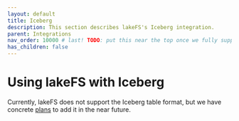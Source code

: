 ```yaml
---
layout: default
title: Iceberg
description: This section describes lakeFS's Iceberg integration.
parent: Integrations
nav_order: 10000 # last! TODO: put this near the top once we fully support Iceberg :)
has_children: false
---
```


# Using lakeFS with Iceberg

Currently, lakeFS does not support the Iceberg table format, but we have concrete 
[plans](../roadmap.md#iceberg-support-spanhigh-priorityspan-label-label-blue-) to add it in the near future.
